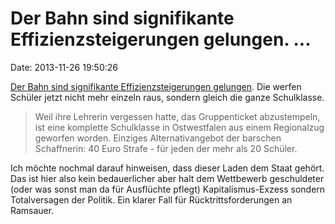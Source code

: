 Der Bahn sind signifikante Effizienzsteigerungen gelungen. \...
===============================================================

Date: 2013-11-26 19:50:26

[Der Bahn sind signifikante Effizienzsteigerungen
gelungen](http://www.derwesten.de/region/ticket-nicht-entwertet-ganze-schulklasse-muss-zug-verlassen-id8705398.html).
Die werfen Schüler jetzt nicht mehr einzeln raus, sondern gleich die
ganze Schulklasse.

> Weil ihre Lehrerin vergessen hatte, das Gruppenticket abzustempeln,
> ist eine komplette Schulklasse in Ostwestfalen aus einem Regionalzug
> geworfen worden. Einziges Alternativangebot der barschen Schaffnerin:
> 40 Euro Strafe - für jeden der mehr als 20 Schüler.

Ich möchte nochmal darauf hinweisen, dass dieser Laden dem Staat gehört.
Das ist hier also kein bedauerlicher aber halt dem Wettbewerb
geschuldeter (oder was sonst man da für Ausflüchte pflegt)
Kapitalismus-Exzess sondern Totalversagen der Politik. Ein klarer Fall
für Rücktrittsforderungen an Ramsauer.

